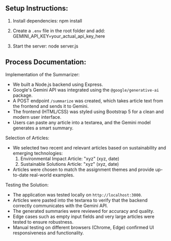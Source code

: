 Setup Instructions:
--------------------
1. Install dependencies:
   npm install

2. Create a `.env` file in the root folder and add:
   GEMINI_API_KEY=your_actual_api_key_here

3. Start the server:
   node server.js

Process Documentation:
------------------------
Implementation of the Summarizer:
- We built a Node.js backend using Express.
- Google's Gemini API was integrated using the `@google/generative-ai` package.
- A POST endpoint `/summarize` was created, which takes article text from the frontend and sends it to Gemini.
- The frontend (HTML/CSS) was styled using Bootstrap 5 for a clean and modern user interface.
- Users can paste any article into a textarea, and the Gemini model generates a smart summary.

Selection of Articles:
- We selected two recent and relevant articles based on sustainability and emerging technologies:
   1. Environmental Impact Article:
      "xyz" (xyz, date)
   2. Sustainable Solutions Article:
      "xyz" (xyz, date)
- Articles were chosen to match the assignment themes and provide up-to-date real-world examples.

Testing the Solution:
- The application was tested locally on `http://localhost:3000`.
- Articles were pasted into the textarea to verify that the backend correctly communicates with the Gemini API.
- The generated summaries were reviewed for accuracy and quality.
- Edge cases such as empty input fields and very large articles were tested to ensure robustness.
- Manual testing on different browsers (Chrome, Edge) confirmed UI responsiveness and functionality.
